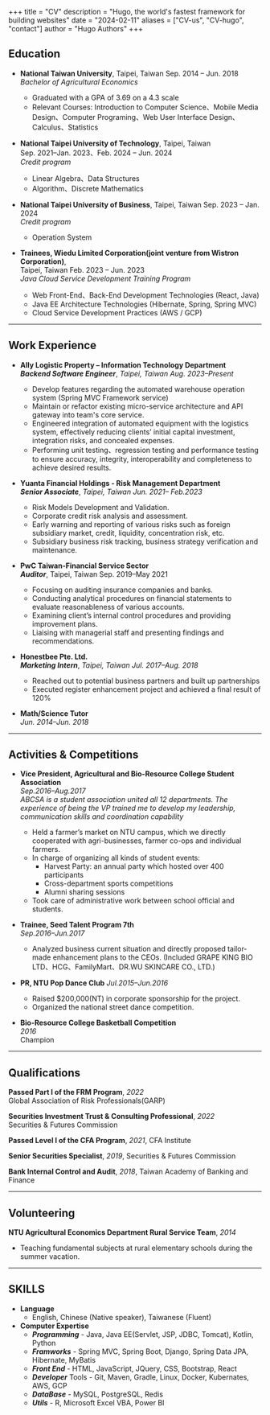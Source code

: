 +++
title = "CV"
description = "Hugo, the world's fastest framework for building websites"
date = "2024-02-11"
aliases = ["CV-us", "CV-hugo", "contact"]
author = "Hugo Authors"
+++
## Education    
- **National Taiwan University**, Taipei, Taiwan  Sep. 2014 – Jun. 2018    
*Bachelor of Agricultural Economics*        
    - Graduated with a GPA of 3.69 on a 4.3 scale
    - Relevant Courses: Introduction to Computer Science、Mobile Media Design、Computer Programing、Web User Interface Design、Calculus、Statistics

- **National Taipei University of Technology**, Taipei, Taiwan       
Sep. 2021–Jan. 2023、Feb. 2024 – Jun. 2024      
*Credit program*        
    - Linear Algebra、Data Structures
    - Algorithm、Discrete Mathematics

- **National Taipei University of Business**, Taipei, Taiwan  Sep. 2023 – Jan. 2024       
*Credit program*        
    - Operation System

- **Trainees, Wiedu Limited Corporation(joint venture from Wistron Corporation)**,      
Taipei, Taiwan  Feb. 2023 – Jun. 2023                  
*Java Cloud Service Development Training Program*       
    - Web Front-End、Back-End Development Technologies (React, Java)
    - Java EE Architecture Technologies (Hibernate, Spring, Spring MVC)
    - Cloud Service Development Practices (AWS / GCP)

---
## Work Experience      
- **Ally Logistic Property – Information Technology Department**        
***Backend Software Engineer***,     *Taipei, Taiwan     Aug. 2023–Present*         
    - Develop features regarding the automated warehouse operation system (Spring MVC Framework service)
    - Maintain or refactor existing micro-service architecture and API gateway into team's core service.
    - Engineered integration of automated equipment with the logistics system, effectively reducing clients’ initial capital investment, integration risks, and concealed expenses.
    - Performing unit testing、regression testing and performance testing to ensure accuracy, integrity, interoperability and completeness to achieve desired results.      
- **Yuanta Financial Holdings - Risk Management Department**        
***Senior Associate***,      *Taipei, Taiwan  Jun. 2021– Feb.2023*     
    - Risk Models Development and Validation.       
    - Corporate credit risk analysis and assessment.        
    - Early warning and reporting of various risks such as foreign subsidiary market, credit, liquidity, concentration risk, etc.       
    - Subsidiary business risk tracking, business strategy verification and maintenance.        
- **PwC Taiwan-Financial Service Sector**       
***Auditor***,
Taipei, Taiwan
Sep. 2019–May 2021
    - Focusing on auditing insurance companies and banks.       
    - Conducting analytical procedures on financial statements to evaluate reasonableness of various accounts.      
    - Examining client’s internal control procedures and providing improvement plans.       
    - Liaising with managerial staff and presenting findings and recommendations.       
- **Honestbee Pte. Ltd.**       
***Marketing Intern***,     *Taipei, Taiwan  Jul. 2017–Aug. 2018*
    - Reached out to potential business partners and built up partnerships      
    - Executed register enhancement project and achieved a final result of 120%     

- **Math/Science Tutor**        
*Jun. 2014–Jun. 2018*

---
## Activities & Competitions
- **Vice President, Agricultural and Bio-Resource College Student Association**         
*Sep.2016–Aug.2017*     
*ABCSA is a student association united all 12 departments. The experience of being the VP trained me to develop my leadership, communication skills and coordination capability*
    - Held a farmer’s market on NTU campus, which we directly cooperated with agri-businesses, farmer co-ops and individual farmers.
    - In charge of organizing all kinds of student events:
        - Harvest Party: an annual party which hosted over 400 participants
        - Cross-department sports competitions
        - Alumni sharing sessions
    - Took care of administrative work between school official and students.
- **Trainee, Seed Talent Program 7th**      
*Sep.2016–Jun.2017*         
    - Analyzed business current situation and directly proposed tailor-made enhancement plans to the CEOs.
(Included GRAPE KING BIO LTD、HCG、FamilyMart、DR.WU SKINCARE CO., LTD.)
- **PR, NTU Pop Dance Club**
*Jul.2015–Jun.2016*         
    - Raised $200,000(NT) in corporate sponsorship for the project.
    - Organized the national street dance competition.

- **Bio-Resource College Basketball Competition**       
*2016*         
Champion

---
## Qualifications
**Passed Part I of the FRM Program**, *2022*         
Global Association of Risk Professionals(GARP)
       
**Securities Investment Trust & Consulting Professional**, *2022*           
 Securities & Futures Commission            

**Passed Level I of the CFA Program**, *2021*, CFA Institute

**Senior Securities Specialist**, *2019*, Securities & Futures Commission        

**Bank Internal Control and Audit**, *2018*, Taiwan Academy of Banking and Finance       

---
## Volunteering
**NTU Agricultural Economics Department Rural Service Team**,
*2014*      
- Teaching fundamental subjects at rural elementary schools during the summer vacation.

---
## SKILLS
- **Language**        
    - English, Chinese (Native speaker), Taiwanese (Fluent)       
- **Computer Expertise**      
    - ***Programming*** - Java, Java EE(Servlet, JSP, JDBC, Tomcat), Kotlin, Python
    - ***Framworks*** - Spring MVC, Spring Boot, Django, Spring Data JPA, Hibernate, MyBatis
    - ***Front End*** - HTML, JavaScript, JQuery, CSS, Bootstrap, React
    - ***Developer*** Tools - Git, Maven, Gradle, Linux, Docker, Kubernates, AWS, GCP
    - ***DataBase*** - MySQL, PostgreSQL, Redis
    - ***Utils*** - R, Microsoft Excel VBA, Power BI